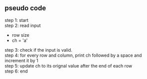 ## pseudo code  
step 1: start  
step 2: read input  
- row size 
- ch = 'a'

step 3: check if the input is valid.  
step 4: for every row and column, print ch followed by a space and increment it by 1  
step 5: update ch to its orignal value after the end of each row  
step 6: end  